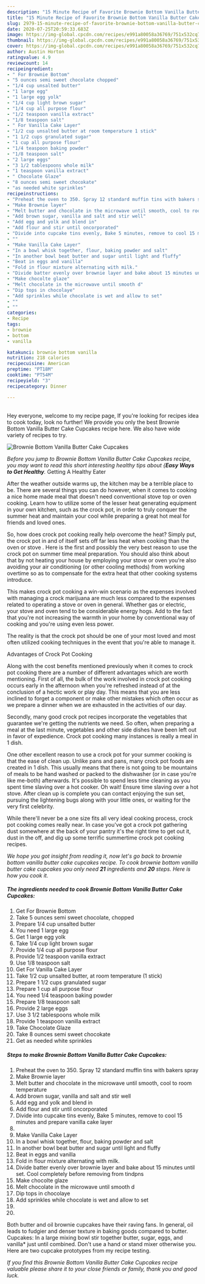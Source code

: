 ```yaml
---
description: "15 Minute Recipe of Favorite Brownie Bottom Vanilla Butter Cake Cupcakes"
title: "15 Minute Recipe of Favorite Brownie Bottom Vanilla Butter Cake Cupcakes"
slug: 2979-15-minute-recipe-of-favorite-brownie-bottom-vanilla-butter-cake-cupcakes
date: 2020-07-25T20:59:33.683Z
image: https://img-global.cpcdn.com/recipes/e991a80058a36769/751x532cq70/brownie-bottom-vanilla-butter-cake-cupcakes-recipe-main-photo.jpg
thumbnail: https://img-global.cpcdn.com/recipes/e991a80058a36769/751x532cq70/brownie-bottom-vanilla-butter-cake-cupcakes-recipe-main-photo.jpg
cover: https://img-global.cpcdn.com/recipes/e991a80058a36769/751x532cq70/brownie-bottom-vanilla-butter-cake-cupcakes-recipe-main-photo.jpg
author: Austin Horton
ratingvalue: 4.9
reviewcount: 14
recipeingredient:
- " For Brownie Bottom"
- "5 ounces semi sweet chocolate chopped"
- "1/4 cup unsalted butter"
- "1 large egg"
- "1 large egg yolk"
- "1/4 cup light brown sugar"
- "1/4 cup all purpose flour"
- "1/2 teaspoon vanilla extract"
- "1/8 teaspoon salt"
- " For Vanilla Cake Layer"
- "1/2 cup unsalted butter at room temperature 1 stick"
- "1 1/2 cups granulated sugar"
- "1 cup all purpose flour"
- "1/4 teaspoon baking powder"
- "1/8 teaspoon salt"
- "2 large eggs"
- "3 1/2 tablespoons whole milk"
- "1 teaspoon vanilla extract"
- " Chocolate Glaze"
- "8 ounces semi sweet chocokate"
- "as needed white sprinkles"
recipeinstructions:
- "Preheat the oven to 350. Spray 12 standard muffin tins with bakers spray"
- "Make Brownie layer"
- "Melt butter and chocolate in the microwave until smooth, cool to room temperature"
- "Add brown sugar, vanilla and salt and stir well"
- "Add egg and yolk and blend in"
- "Add flour and stir until oncorporated"
- "Divide into cupcake tins evenly, Bake 5 minutes, remove to cool 15 minutes and prepare vanilla cake layer"
- ""
- "Make Vanilla Cake Layer"
- "In a bowl whisk together, flour, baking powder and salt"
- "In another bowl beat butter and sugar until light and fluffy"
- "Beat in eggs and vanilla"
- "Fold in flour mixture alternating with milk."
- "Divide batter evenly over brownie layer and bake about 15 minutes until set. Cool completely before removing from tindpns"
- "Make chocolte glaze"
- "Melt chocolate in the microwave until smooth d"
- "Dip tops in chocolaye"
- "Add sprinkles while chocolate is wet and allow to set"
- ""
- ""
categories:
- Recipe
tags:
- brownie
- bottom
- vanilla

katakunci: brownie bottom vanilla 
nutrition: 218 calories
recipecuisine: American
preptime: "PT18M"
cooktime: "PT54M"
recipeyield: "3"
recipecategory: Dinner

---
```

<br>
Hey everyone, welcome to my recipe page, If you're looking for recipes idea to cook today, look no further! We provide you only the best Brownie Bottom Vanilla Butter Cake Cupcakes recipe here. We also have wide variety of recipes to try.
<br>


![Brownie Bottom Vanilla Butter Cake Cupcakes](https://img-global.cpcdn.com/recipes/e991a80058a36769/751x532cq70/brownie-bottom-vanilla-butter-cake-cupcakes-recipe-main-photo.jpg)

<i>Before you jump to Brownie Bottom Vanilla Butter Cake Cupcakes recipe, you may want to read this short interesting healthy tips about {<strong>Easy Ways to Get Healthy</strong>.</i>
Getting A Healthy Eater


After the weather outside warms up, the kitchen may be a terrible place to be. There are several things you can do however, when it comes to cooking a nice home made meal that doesn't need conventional stove top or oven cooking. Learn how to utilize some of the lesser heat generating equipment in your own kitchen, such as the crock pot, in order to truly conquer the summer heat and maintain your cool while preparing a great hot meal for friends and loved ones.

So, how does crock pot cooking really help overcome the heat? Simply put, the crock pot in and of itself sets off far less heat when cooking than the oven or stove . Here is the first and possibly the very best reason to use the crock pot on summer time meal preparation. You should also think about that by not heating your house by employing your stove or oven you're also avoiding your air conditioning (or other cooling methods) from working overtime so as to compensate for the extra heat that other cooking systems introduce.

This makes crock pot cooking a win-win scenario as the expenses involved with managing a crock marijuana are much less compared to the expenses related to operating a stove or oven in general. Whether gas or electric, your stove and oven tend to be considerable energy hogs. Add to the fact that you're not increasing the warmth in your home by conventional way of cooking and you're using even less power.

 The reality is that the crock pot should be one of your most loved and most often utilized cooking techniques in the event that you're able to manage it.  

Advantages of Crock Pot Cooking

Along with the cost benefits mentioned previously when it comes to crock pot cooking there are a number of different advantages which are worth mentioning. First of all, the bulk of the work involved in crock pot cooking occurs early in the afternoon when you're refreshed instead of at the conclusion of a hectic work or play day. This means that you are less inclined to forget a component or make other mistakes which often occur as we prepare a dinner when we are exhausted in the activities of our day.

Secondly, many good crock pot recipes incorporate the vegetables that guarantee we're getting the nutrients we need. So often, when preparing a meal at the last minute, vegetables and other side dishes have been left out in favor of expedience. Crock pot cooking many instances is really a meal in 1 dish.

One other excellent reason to use a crock pot for your summer cooking is that the ease of clean up.  Unlike pans and pans, many crock pot foods are created in 1 dish. This usually means that there is not going to be mountains of meals to be hand washed or packed to the dishwasher (or in case you're like me-both) afterwards. It's possible to spend less time cleaning as you spent time slaving over a hot cooker. Oh wait! Ensure time slaving over a hot stove. After clean up is complete you can contact enjoying the sun set, pursuing the lightening bugs along with your little ones, or waiting for the very first celebrity.

While there'll never be a one size fits all very ideal cooking process, crock pot cooking comes really near. In case you've got a crock pot gathering dust somewhere at the back of your pantry it's the right time to get out it, dust in the off, and dig up some terrific summertime crock pot cooking recipes.


<i>We hope you got insight from reading it, now let's go back to brownie bottom vanilla butter cake cupcakes recipe. To cook brownie bottom vanilla butter cake cupcakes you only need <strong>21</strong> ingredients and <strong>20</strong> steps. Here is how you cook it.
</i>

##### The ingredients needed to cook Brownie Bottom Vanilla Butter Cake Cupcakes:

1. Get  For Brownie Bottom
1. Take 5 ounces semi sweet chocolate, chopped
1. Prepare 1/4 cup unsalted butter
1. You need 1 large egg
1. Get 1 large egg yolk
1. Take 1/4 cup light brown sugar
1. Provide 1/4 cup all purpose flour
1. Provide 1/2 teaspoon vanilla extract
1. Use 1/8 teaspoon salt
1. Get  For Vanilla Cake Layer
1. Take 1/2 cup unsalted butter, at room temperature (1 stick)
1. Prepare 1 1/2 cups granulated sugar
1. Prepare 1 cup all purpose flour
1. You need 1/4 teaspoon baking powder
1. Prepare 1/8 teaspoon salt
1. Provide 2 large eggs
1. Use 3 1/2 tablespoons whole milk
1. Provide 1 teaspoon vanilla extract
1. Take  Chocolate Glaze
1. Take 8 ounces semi sweet chocokate
1. Get as needed white sprinkles


##### Steps to make Brownie Bottom Vanilla Butter Cake Cupcakes:

1. Preheat the oven to 350. Spray 12 standard muffin tins with bakers spray
1. Make Brownie layer
1. Melt butter and chocolate in the microwave until smooth, cool to room temperature
1. Add brown sugar, vanilla and salt and stir well
1. Add egg and yolk and blend in
1. Add flour and stir until oncorporated
1. Divide into cupcake tins evenly, Bake 5 minutes, remove to cool 15 minutes and prepare vanilla cake layer
1. 
1. Make Vanilla Cake Layer
1. In a bowl whisk together, flour, baking powder and salt
1. In another bowl beat butter and sugar until light and fluffy
1. Beat in eggs and vanilla
1. Fold in flour mixture alternating with milk.
1. Divide batter evenly over brownie layer and bake about 15 minutes until set. Cool completely before removing from tindpns
1. Make chocolte glaze
1. Melt chocolate in the microwave until smooth d
1. Dip tops in chocolaye
1. Add sprinkles while chocolate is wet and allow to set
1. 
1. 


Both butter and oil brownie cupcakes have their raving fans. In general, oil leads to fudgier and denser texture in baking goods compared to butter. Cupcakes: In a large mixing bowl stir together butter, sugar, eggs, and vanilla* just until combined. Don&#39;t use a hand or stand mixer otherwise you. Here are two cupcake prototypes from my recipe testing. 

<i>If you find this Brownie Bottom Vanilla Butter Cake Cupcakes recipe valuable please share it to your close friends or family, thank you and good luck.</i>
